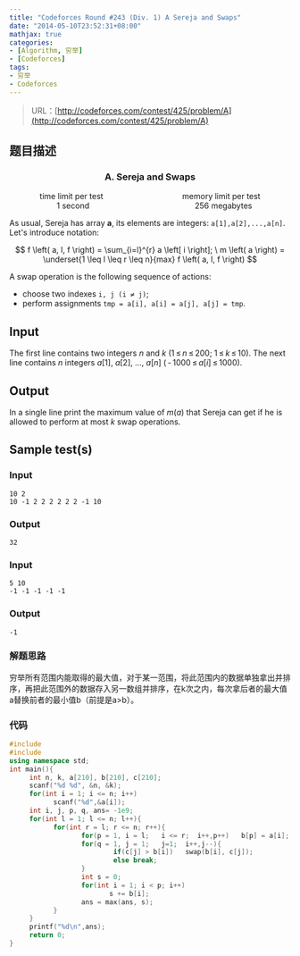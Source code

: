 ```yaml
---
title: "Codeforces Round #243 (Div. 1) A Sereja and Swaps"
date: "2014-05-10T23:52:31+08:00"
mathjax: true
categories:
- [Algorithm, 穷举]
- [Codeforces]
tags:
- 穷举
- Codeforces
---
```


> URL：[http://codeforces.com/contest/425/problem/A](http://codeforces.com/contest/425/problem/A)

## 题目描述

<h3><center>A. Sereja and Swaps</center></h3>
<center>time limit per test                                    memory limit per test</center>
<center>    1 second                                                256 megabytes</center>

As usual, Sereja has array **a**, its elements are integers: `a[1],a[2],...,a[n]`. Let's introduce notation:

$$
f \left( a, l, f \right) = \sum_{i=l}^{r} a \left[ i \right]; \ m \left( a \right) = \underset{1 \leq l \leq r \leq n}{max} f \left( a, l, f \right)
$$

A swap operation is the following sequence of actions:
- choose two indexes `i, j (i ≠ j)`;
- perform assignments `tmp = a[i], a[i] = a[j], a[j] = tmp`.

## Input
The first line contains two integers *n* and *k* (1 ≤ *n* ≤ 200; 1 ≤ *k* ≤ 10). The next line contains *n* integers *a*[1], *a*[2], ..., *a*[*n*] ( - 1000 ≤ *a*[*i*] ≤ 1000).

## Output

In a single line print the maximum value of *m*(*a*) that Sereja can get if he is allowed to perform at most *k* swap operations.

##  Sample test(s)

### Input

```
10 2
10 -1 2 2 2 2 2 2 -1 10
```

### Output

```
32
```

###  Input

```
5 10
-1 -1 -1 -1 -1

```

### Output

```
-1
```

### 解题思路

穷举所有范围内能取得的最大值，对于某一范围，将此范围内的数据单独拿出并排序，再把此范围外的数据存入另一数组并排序，在k次之内，每次拿后者的最大值a替换前者的最小值b（前提是a>b）。

### 代码

```cpp
#include
#include
using namespace std;
int main(){
     int n, k, a[210], b[210], c[210];
     scanf("%d %d", &n, &k);
     for(int i = 1; i <= n; i++)
           scanf("%d",&a[i]);
     int i, j, p, q, ans= -1e9;
     for(int l = 1; l <= n; l++){
           for(int r = l; r <= n; r++){
                  for(p = 1, i = l;   i <= r;  i++,p++)   b[p] = a[i];
                  for(q = 1, j = 1;   j=1;  i++,j--){
                          if(c[j] > b[i])   swap(b[i], c[j]);
                          else break;
                  }
                  int s = 0;
                  for(int i = 1; i < p; i++)
                         s += b[i];
                  ans = max(ans, s);
           }
     }
     printf("%d\n",ans);
     return 0;
}
```
